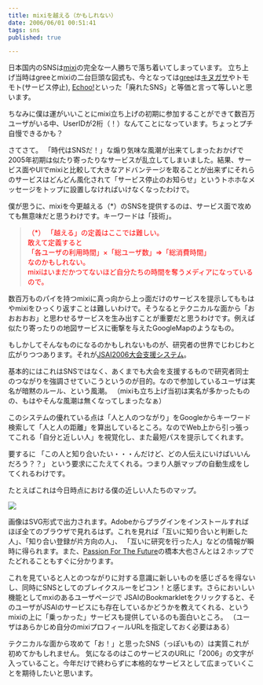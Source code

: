 ```yaml
---
title: mixiを越える（かもしれない）
date: 2006/06/01 00:51:41
tags: sns
published: true

---
```


日本国内のSNSは<a href="http://mixi.jp/">mixi</a>の完全な一人勝ちで落ち着いてしまっています。
立ち上げ当時はgreeとmixiの二台巨頭な図式も、今となっては<a href="http://gree.jp/">gree</a>は<a href="http://kinugasa.cc/">キヌガサ</a>やトモモト(サービス停止), <a href="https://echoo.yubitoma.or.jp/">Echoo!</a>といった「廃れたSNS」と等価と言って等しいと思います。

ちなみに僕は運がいいことにmixi立ち上げの初期に参加することができて数百万ユーザがいる中、UserIDが2桁（！）なんてことになっています。ちょっとプチ自慢できるかも？

さてさて。
「時代はSNSだ！」な煽り気味な風潮が出来てしまったおかげで2005年初期は似たり寄ったりなサービスが乱立してしまいました。結果、サービス面やUIでmixiと比較して大きなアドバンテージを取ることが出来ずにそれらのサービスはどんどん風化されて「サービス停止のお知らせ」というトホホなメッセージをトップに設置しなければいけなくなったわけで。

僕が思うに、mixiを今更越える（*）のSNSを提供するのは、サービス面で攻めても無意味だと思うわけです。キーワードは「技術」。

<blockquote>
<span style="color:red">
（*）
「越える」の定義はここでは難しい。<br />
敢えて定義すると<br />
「各ユーザの利用時間」×「総ユーザ数」⇒「総消費時間」<br />
なのかもしれない。<br />
mixiはいまだかつてないほど自分たちの時間を奪うメディアになっているので。
</span>
</blockquote>

数百万ものパイを持つmixiに真っ向から上っ面だけのサービスを提示してももはやmixiをひっくり返すことは難しいわけで。そうなるとテクニカルな面から「おおおおお」と思わせるサービスを生み出すことが重要だと思うわけです。例えば似たり寄ったりの地図サービスに衝撃を与えたGoogleMapのようなもの。

もしかしてそんなものになるのかもしれないものが、研究者の世界でじわじわと広がりつつあります。それが<a href="http://2006.jsai-support-wg.org/">JSAI2006大会支援システム</a>。

基本的にはこれはSNSではなく、あくまでも大会を支援するもので研究者同士のつながりを強調させていこうというのが目的。なので参加しているユーザは実名が暗黙のルール、という風潮。
（mixiも立ち上げ当初は実名が多かったものの、もはやそんな風潮は無くなってしまったなぁ）

このシステムの優れている点は「人と人のつながり」をGoogleからキーワード検索して「人と人の距離」を算出しているところ。なのでWeb上から引っ張ってこれる「自分と近しい人」を視覚化し、また最短パスを提示してくれます。

要するに
「この人と知り合いたい・・・んだけど、どの人伝えにいけばいいんだろう？？」
という要求にこたえてくれる。つまり人脈マップの自動生成をしてくれるわけです。


たとえばこれは今日時点における僕の近しい人たちのマップ。

<img src="/images/06060101.jpg" border="0">

画像はSVG形式で出力されます。Adobeからプラグインをインストールすればほぼ全てのブラウザで見れるはず。これを見れば「互いに知り合いと判断した人」、「知り合い登録が片方向の人」、
「互いに研究を行った人」などの情報が瞬時に得られます。また、<a href="http://www.ringolab.com/note/daiya/">Passion For The Future</a>の橋本大也さんとは２ホップでたどれることもすぐに分かります。

これを見ていると人とのつながりに対する意識に新しいものを感じざるを得ないし、同時にSNSとしてのブレイクスルーをピコン！と感じます。さらにおいしい機能としてmxiのあるユーザページで
JSAIのBookmarkletをクリックすると、そのユーザがJSAIのサービスにも存在しているかどうかを教えてくれる、というmixiの上に「乗っかった」サービスも提供しているのも面白いところ。
（ユーザはあらかじめ自分のmixiプロフィールURLを指定しておく必要はある）


テクニカルな面から攻めて「お！」と思ったSNS（っぽいもの）は実質これが初めてかもしれません。
気になるのはこのサービスのURLに「2006」の文字が入っていること。今年だけで終わらずに本格的なサービスとして広まっていくことを期待したいと思います。

